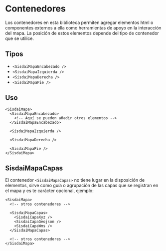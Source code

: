 # Contenedores

Los contenedores en esta biblioteca permiten agregar elementos html o componentes externos a ella como herramientas de apoyo en la interacción del mapa. La posición de estos elementos depende del tipo de contenedor que se utilice.

## Tipos

- `<SisdaiMapaEncabezado />`
- `<SisdaiMapaIzquierda />`
- `<SisdaiMapaDerecha />`
- `<SisdaiMapaPie />`

## Uso

```html{2-4}
<SisdaiMapa>
  <SisdaiMapaEncabezado>
    <!-- Aquí se pueden añadir otros elementos -->
  </SisdaiMapaEncabezado>

  <SisdaiMapaIzquierda />

  <SisdaiMapaDerecha />

  <SisdaiMapaPie />
</SisdaiMapa>
```

## SisdaiMapaCapas

El contenedor `<SisdaiMapaCapas>` no tiene lugar en la disposición de elementos, sirve como guía o agrupación de las capas que se registran en el mapa y es te carácter opcional, ejemplo:

```html{4-8}
<SisdaiMapa>
  <!-- otros contenedores -->

  <SisdaiMapaCapas>
    <SisdaiCapaXyz />
    <SisdaiCapaGeojson />
    <SisdaiCapaWms />
  </SisdaiMapaCapas>

  <!-- otros contenedores -->
</SisdaiMapa>
```

